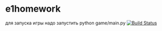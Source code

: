 # e1homework
для запуска игры надо запустить python game/main.py 
[![Build Status](https://travis-ci.org/KznRkjp/e1homework.svg?branch=master)](https://travis-ci.org/KznRkjp/e1homework)
